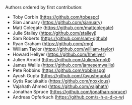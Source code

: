 Authors ordered by first contribution:

 - Toby Corbin (https://github.com/tobespc)
 - Sian January (https://github.com/sjanuary)
 - Matt Colegate (https://github.com/mattcolegate)
 - Julie Stalley (https://github.com/stalleyj)
 - Sam Roberts (https://github.com/sam-github)
 - Ryan Graham (https://github.com/rmg)
 - William Taylor (https://github.com/william-taylor)
 - Howard Hellyer (https://github.com/hhellyer)
 - Julien Arnold (https://github.com/JulienArnold)
 - James Wallis (https://github.com/jamesemwallis)
 - Pete Robbins (https://github.com/robbinspg)
 - Ayush Gupta (https://github.com/7ayushgupta)
 - Gytis Raciukaitis (https://github.com/noxxious)
 - Vajahath Ahmed (https://github.com/vajahath)
 - Jonathan Spruce (https://github.com/jonathan-spruce)
 - Andreas Opferkuch (https://github.com/s-h-a-d-o-w)
